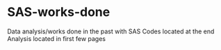 # SAS-works-done
Data analysis/works done in the past with SAS
Codes located at the end
Analysis located in first few pages
